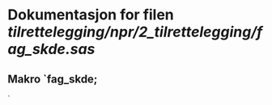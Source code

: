 
# Dokumentasjon for filen *tilrettelegging/npr/2_tilrettelegging/fag_skde.sas*


## Makro `fag_skde;
`

